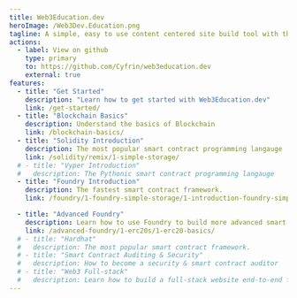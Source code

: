 ```yaml
---
title: Web3Education.dev
heroImage: /Web3Dev.Education.png
tagline: A simple, easy to use content centered site build tool with the full power of Sveltekit.
actions:
  - label: View on github
    type: primary
    to: https://github.com/Cyfrin/web3education.dev
    external: true
features:
  - title: "Get Started"
    description: "Learn how to get started with Web3Education.dev"
    link: /get-started/
  - title: "Blockchain Basics"
    description: Understand the basics of Blockchain
    link: /blockchain-basics/
  - title: "Solidity Introduction"
    description: The most popular smart contract programming langauge
    link: /solidity/remix/1-simple-storage/
  # - title: "Vyper Introduction"
  #   description: The Pythonic smart contract programming langauge
  - title: "Foundry Introduction"
    description: The fastest smart contract framework.
    link: /foundry/1-foundry-simple-storage/1-introduction-foundry-simple-storage/

  - title: "Advanced Foundry"
    description: Learn how to use Foundry to build more advanced smart contracts.
    link: /advanced-foundry/1-erc20s/1-erc20-basics/
  # - title: "Hardhat"
  #   description: The most popular smart contract framework.
  # - title: "Smart Contract Auditing & Security"
  #   description: How to become a security & smart contract auditor
  # - title: "Web3 Full-stack"
  #   description: Learn how to build a full-stack website end-to-end for web3
---
```

